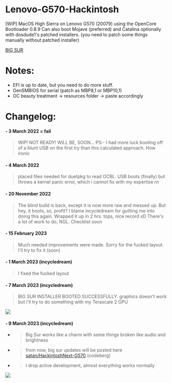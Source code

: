 # Lenovo-G570-Hackintosh
[WIP] MacOS High Sierra on Lenovo G570 (20079) using the OpenCore Bootloader 0.8.9
Can also boot Mojave (preferred) and Catalina optionally with dosdude1's patched installers.
(you need to patch some things manually without patched installer)

[BIG SUR](https://codeberg.org/satan/HackintoshNext-G570)

# Notes:
- EFI is up to date, but you need to do more stuff.
- GenSMBIOS for serial (patch as MBP8,1 or MBP10,1)
- OC beauty treatment -> resources folder -> paste accordingly


# Changelog:
#### - 3 March 2022 = fail
> WIP! NOT READY! WILL BE, SOON...
> PS:- I had more luck booting off of a blunt USB on the first try than this calculated approach. How ironic 

#### - 4 March 2022
> placed files needed for duetpkg to read OCBL.
> USB boots (finally) but throws a kernel panic error, which i cannot fix with my expertise rn

#### - 20 November 2022
> The blind build is back, except it is now more raw and messed up.
> But hey, it boots, so, profit?
> I blame incycledream for guilting me into doing this again. Wrapped it up in 2 hrs. tops, nice record xD
> There's a lot of work to do, NGL. Checklist soon

#### - 15 February 2023
> Much needed improvements were made. Sorry for the fucked layout. I'll try to fix it (soon)

#### - 1 March 2023 (incycledream)
> I fixed the fucked layout

#### - 7 March 2023 (incycledream)
> BIG SUR INSTALLER BOOTED SUCCESSFULLY.
> graphics doesn't work but I'll try to do something with my Terascale 2 GPU
<img src="https://files.catbox.moe/xyav88.jpg">

#### - 9 March 2023 (incycledream)
- > Big Sur works like a charm with some things broken like audio and brightness
- > from now, big sur updates will be posted here [satan/HackintoshNext-G570](https://codeberg.org/satan/HackintoshNext-G570) (codeberg)
- > I drop active development, almost everything works normally
<img src="https://preview.redd.it/kyp56ad5ddma1.png?width=1080&crop=smart&auto=webp&v=enabled&s=de6422e70dc28de7fc0deec2448b14404f690f37">
